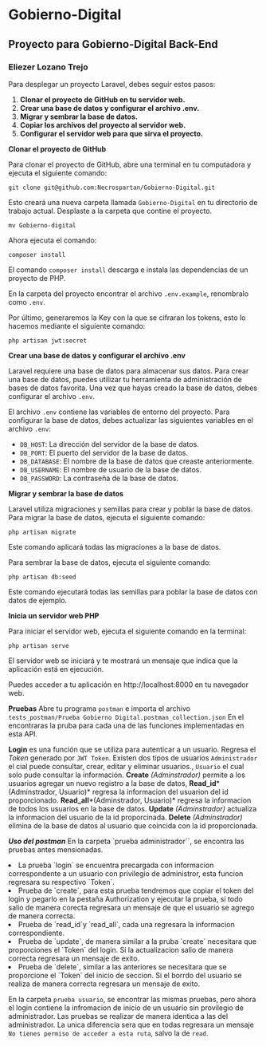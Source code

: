# Gobierno-Digital
## Proyecto para Gobierno-Digital Back-End

### Eliezer Lozano Trejo

Para desplegar un proyecto Laravel, debes seguir estos pasos:

1. **Clonar el proyecto de GitHub en tu servidor web.**
2. **Crear una base de datos y configurar el archivo .env.**
3. **Migrar y sembrar la base de datos.**
4. **Copiar los archivos del proyecto al servidor web.**
5. **Configurar el servidor web para que sirva el proyecto.**

**Clonar el proyecto de GitHub**

Para clonar el proyecto de GitHub, abre una terminal en tu computadora y ejecuta el siguiente comando:

```
git clone git@github.com:Necrospartan/Gobierno-Digital.git
```

Esto creará una nueva carpeta llamada `Gobierno-Digital` en tu directorio de trabajo actual. Desplaste a la carpeta que contine el proyecto.

```mv Gobierno-digital```

Ahora ejecuta el comando:

```composer install```

El comando `composer install` descarga e instala las dependencias de un proyecto de PHP.

En la carpeta del proyecto encontrar el archivo `.env.example`, renombralo como `.env`.

Por último, generaremos la Key con la que se cifraran los tokens, esto lo hacemos mediante el siguiente comando:

```php artisan jwt:secret```

**Crear una base de datos y configurar el archivo .env**

Laravel requiere una base de datos para almacenar sus datos. Para crear una base de datos, puedes utilizar tu herramienta de administración de bases de datos favorita. Una vez que hayas creado la base de datos, debes configurar el archivo `.env`.

El archivo `.env` contiene las variables de entorno del proyecto. Para configurar la base de datos, debes actualizar las siguientes variables en el archivo `.env`:

* `DB_HOST`: La dirección del servidor de la base de datos.
* `DB_PORT`: El puerto del servidor de la base de datos.
* `DB_DATABASE`: El nombre de la base de datos que creaste anteriormente.
* `DB_USERNAME`: El nombre de usuario de la base de datos.
* `DB_PASSWORD`: La contraseña de la base de datos.

**Migrar y sembrar la base de datos**

Laravel utiliza migraciones y semillas para crear y poblar la base de datos. Para migrar la base de datos, ejecuta el siguiente comando:

```php artisan migrate```

Este comando aplicará todas las migraciones a la base de datos.

Para sembrar la base de datos, ejecuta el siguiente comando:

```php artisan db:seed```

Este comando ejecutará todas las semillas para poblar la base de datos con datos de ejemplo.

**Inicia un servidor web PHP**

Para iniciar el servidor web, ejecuta el siguiente comando en la terminal:

```php artisan serve```

El servidor web se iniciará y te mostrará un mensaje que indica que la aplicación está en ejecución.

Puedes acceder a tu aplicación en http://localhost:8000 en tu navegador web.

**Pruebas**
Abre tu programa `postman` e importa el archivo `tests_postman/Prueba Gobierno Digital.postman_collection.json` 
En el encontraras la pruba para cada una de las funciones implementadas en esta API.

**Login** es una función que se utiliza para autenticar a un usuario. Regresa el *Token* generado por `JWT Token`. Existen dos tipos de usuarios `Administrador` el cial puede consultar, crear, editar y eliminar usuarios., `Usuario` el cual solo pude consultar la información.
**Create** *(Adminstrador)* permite a los usuarios agregar un nuevo registro a la base de datos,
**Read_id***(Adminstrador, Usuario)* regresa la informacion del usuarion del id proporcionado.
**Read_all***(Adminstrador, Usuario)* regresa la informacion de todos los usuarios en la base de datos.
**Update** *(Adminstrador)* actualiza la informacion del usuario de la id proporcinada.
**Delete** *(Adminstrador)* elimina de la base de datos al usuario que coincida con la id proporcionada.

***Uso del postman***
En la carpeta `prueba administrador``, se encontra las pruebas antes mensionadas.

<li>La prueba `login` se encuentra precargada con informacion correspondente a un usuario con privilegio de administror, esta funcion regresara su respectivo `Token`.</li>

<li>Prueba de `create`, para esta prueba tendremos que copiar el token del login y pegarlo en la pestaña Authorization y ejecutar la prueba, si todo salio de manera corecta regresara un mensaje de que el usuario se agrego de manera correcta.</li>

<li>Prueba de `read_id`y `read_all`, cada una regresara la informacion correspondiente.</li>

<li>Prueba de `update`, de manera similar a la pruba `create` necesitara que proporciones el `Token` del login. Si la actualizacion salio de manera correcta regresara un mensaje de exito.</li>

<li>Prueba de `delete`, similar a las anteriores se necesitara que se proporcione el `Token` del inicio de seccion. Si el borrdo del usuario se realiza de  manera correcta regresara un mensaje de exito.</li>

En la carpeta `prueba usuario`, se encontrar las mismas pruebas, pero ahora el login contiene la infromacion de inicio de un usuario sin provilegio de administrador. Las pruebas se realizar de manera identica a las del administrador. La unica diferencia sera que en todas regresara un mensaje `No tienes permiso de acceder a esta ruta`, salvo la de `read`.